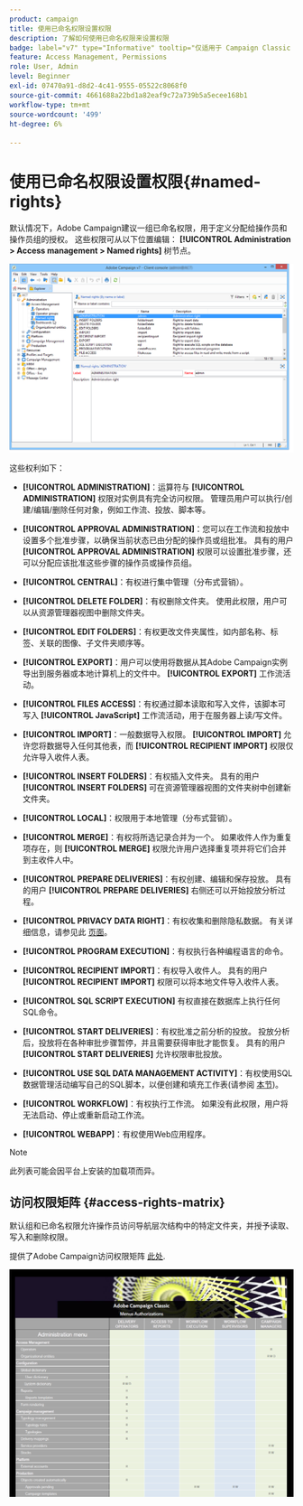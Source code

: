 ```yaml
---
product: campaign
title: 使用已命名权限设置权限
description: 了解如何使用已命名权限来设置权限
badge: label="v7" type="Informative" tooltip="仅适用于 Campaign Classic v7"
feature: Access Management, Permissions
role: User, Admin
level: Beginner
exl-id: 07470a91-d8d2-4c41-9555-05522c8068f0
source-git-commit: 4661688a22bd1a82eaf9c72a739b5a5ecee168b1
workflow-type: tm+mt
source-wordcount: '499'
ht-degree: 6%

---
```


# 使用已命名权限设置权限{#named-rights}



默认情况下，Adobe Campaign建议一组已命名权限，用于定义分配给操作员和操作员组的授权。 这些权限可从以下位置编辑： **[!UICONTROL Administration > Access management > Named rights]** 树节点。

![](assets/s_ncs_admin_named_rights.png)

这些权利如下：

* **[!UICONTROL ADMINISTRATION]**：运算符与 **[!UICONTROL ADMINISTRATION]** 权限对实例具有完全访问权限。 管理员用户可以执行/创建/编辑/删除任何对象，例如工作流、投放、脚本等。

* **[!UICONTROL APPROVAL ADMINISTRATION]**：您可以在工作流和投放中设置多个批准步骤，以确保当前状态已由分配的操作员或组批准。 具有的用户 **[!UICONTROL APPROVAL ADMINISTRATION]** 权限可以设置批准步骤，还可以分配应该批准这些步骤的操作员或操作员组。

* **[!UICONTROL CENTRAL]**：有权进行集中管理（分布式营销）。

* **[!UICONTROL DELETE FOLDER]**：有权删除文件夹。 使用此权限，用户可以从资源管理器视图中删除文件夹。

* **[!UICONTROL EDIT FOLDERS]**：有权更改文件夹属性，如内部名称、标签、关联的图像、子文件夹顺序等。

* **[!UICONTROL EXPORT]**：用户可以使用将数据从其Adobe Campaign实例导出到服务器或本地计算机上的文件中。 **[!UICONTROL EXPORT]** 工作流活动。

* **[!UICONTROL FILES ACCESS]**：有权通过脚本读取和写入文件，该脚本可写入 **[!UICONTROL JavaScript]** 工作流活动，用于在服务器上读/写文件。

* **[!UICONTROL IMPORT]**：一般数据导入权限。 **[!UICONTROL IMPORT]** 允许您将数据导入任何其他表，而 **[!UICONTROL RECIPIENT IMPORT]** 权限仅允许导入收件人表。

* **[!UICONTROL INSERT FOLDERS]**：有权插入文件夹。 具有的用户 **[!UICONTROL INSERT FOLDERS]** 可在资源管理器视图的文件夹树中创建新文件夹。

* **[!UICONTROL LOCAL]**：权限用于本地管理（分布式营销）。

* **[!UICONTROL MERGE]**：有权将所选记录合并为一个。 如果收件人作为重复项存在，则 **[!UICONTROL MERGE]** 权限允许用户选择重复项并将它们合并到主收件人中。

* **[!UICONTROL PREPARE DELIVERIES]**：有权创建、编辑和保存投放。 具有的用户 **[!UICONTROL PREPARE DELIVERIES]** 右侧还可以开始投放分析过程。

* **[!UICONTROL PRIVACY DATA RIGHT]**：有权收集和删除隐私数据。 有关详细信息，请参见此 [ 页面](https://helpx.adobe.com/cn/campaign/kb/acc-privacy.html)。

* **[!UICONTROL PROGRAM EXECUTION]**：有权执行各种编程语言的命令。

* **[!UICONTROL RECIPIENT IMPORT]**：有权导入收件人。 具有的用户 **[!UICONTROL RECIPIENT IMPORT]** 权限可以将本地文件导入收件人表。

* **[!UICONTROL SQL SCRIPT EXECUTION]** 有权直接在数据库上执行任何SQL命令。

* **[!UICONTROL START DELIVERIES]**：有权批准之前分析的投放。 投放分析后，投放将在各种审批步骤暂停，并且需要获得审批才能恢复。 具有的用户 **[!UICONTROL START DELIVERIES]** 允许权限审批投放。

* **[!UICONTROL USE SQL DATA MANAGEMENT ACTIVITY]**：有权使用SQL数据管理活动编写自己的SQL脚本，以便创建和填充工作表(请参阅 [本节](../../workflow/using/sql-data-management.md))。

* **[!UICONTROL WORKFLOW]**：有权执行工作流。 如果没有此权限，用户将无法启动、停止或重新启动工作流。

* **[!UICONTROL WEBAPP]**：有权使用Web应用程序。

>[!NOTE]
>
>此列表可能会因平台上安装的加载项而异。

## 访问权限矩阵 {#access-rights-matrix}

默认组和已命名权限允许操作员访问导航层次结构中的特定文件夹，并授予读取、写入和删除权限。

提供了Adobe Campaign访问权限矩阵 [此处](/help/platform/using/assets/access-rights-matrix.pdf).

[![图像](assets/do-not-localize/user_management.png)](https://experienceleague.adobe.com/docs/campaign-classic/assets/access-rights-matrix.pdf)
